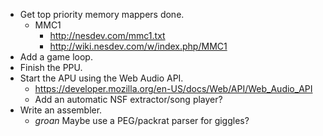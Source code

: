 * Get top priority memory mappers done.
  * MMC1
    * http://nesdev.com/mmc1.txt
    * http://wiki.nesdev.com/w/index.php/MMC1
* Add a game loop.
* Finish the PPU.
* Start the APU using the Web Audio API.
  * https://developer.mozilla.org/en-US/docs/Web/API/Web_Audio_API
  * Add an automatic NSF extractor/song player?
* Write an assembler.
  * *groan* Maybe use a PEG/packrat parser for giggles?
